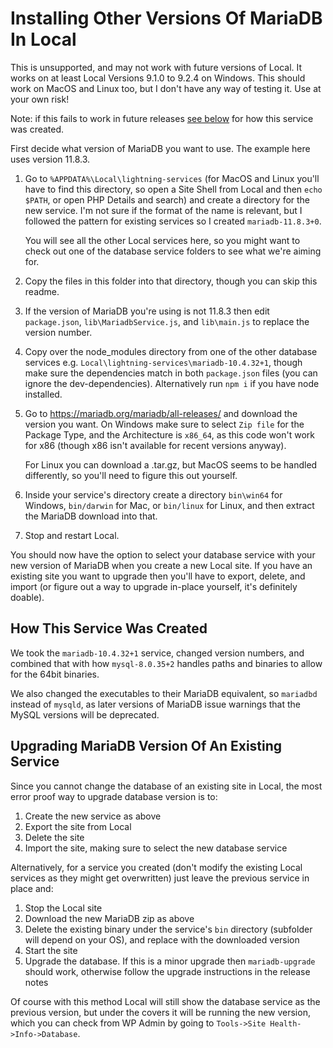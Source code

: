 # Installing Other Versions Of MariaDB In Local

This is unsupported, and may not work with future versions of Local. It works on at least Local Versions 9.1.0 to 9.2.4 on Windows. This should work on MacOS and Linux too, but I don't have any way of testing it. Use at your own risk!

Note: if this fails to work in future releases [see below](#how-this-service-was-created) for how this service was created.

First decide what version of MariaDB you want to use. The example here uses version 11.8.3.

1. Go to `%APPDATA%\Local\lightning-services` (for MacOS and Linux you'll have to find this directory, so open a Site Shell from Local and then `echo $PATH`, or open PHP Details and search) and create a directory for the new service. I'm not sure if the format of the name is relevant, but I followed the pattern for existing services so I created `mariadb-11.8.3+0`.

    You will see all the other Local services here, so you might want to check out one of the database service folders to see what we're aiming for.

1. Copy the files in this folder into that directory, though you can skip this readme.
1. If the version of MariaDB you're using is not 11.8.3 then edit `package.json`, `lib\MariadbService.js`, and `lib\main.js` to replace the version number.
1. Copy over the node_modules directory from one of the other database services e.g. `Local\lightning-services\mariadb-10.4.32+1`, though make sure the dependencies match in both `package.json` files (you can ignore the dev-dependencies). Alternatively run `npm i` if you have node installed.
1. Go to <https://mariadb.org/mariadb/all-releases/> and download the version you want. On Windows make sure to select `Zip file` for the Package Type, and the Architecture is `x86_64`, as this code won't work for x86 (though x86 isn't
available for recent versions anyway).

    For Linux you can download a .tar.gz, but MacOS seems to be handled differently, so you'll need to figure this out yourself.

1. Inside your service's directory create a directory `bin\win64` for Windows, `bin/darwin` for Mac, or `bin/linux` for Linux, and then extract the MariaDB download into that.
1. Stop and restart Local.

You should now have the option to select your database service with your new version of MariaDB when you create a new Local site. If you have an existing site you want to upgrade then you'll have to export, delete, and import (or figure out a way to upgrade in-place yourself, it's definitely doable).

## How This Service Was Created

We took the `mariadb-10.4.32+1` service, changed version numbers, and combined that with how `mysql-8.0.35+2` handles paths and binaries to allow for the 64bit binaries.

We also changed the executables to their MariaDB equivalent, so `mariadbd` instead of `mysqld`, as later versions of MariaDB issue warnings that the MySQL versions will be deprecated.

## Upgrading MariaDB Version Of An Existing Service

Since you cannot change the database of an existing site in Local, the most error proof way to upgrade database version is to:

1. Create the new service as above
1. Export the site from Local
1. Delete the site
1. Import the site, making sure to select the new database service

Alternatively, for a service you created (don't modify the existing Local services as they might get overwritten) just leave the previous service in place and:

1. Stop the Local site
1. Download the new MariaDB zip as above
1. Delete the existing binary under the service's `bin` directory (subfolder will depend on your OS), and replace with the downloaded version
1. Start the site
1. Upgrade the database. If this is a minor upgrade then `mariadb-upgrade` should work, otherwise follow the upgrade instructions in the release notes

Of course with this method Local will still show the database service as the previous version, but under the covers it will be running the new version, which you can check from WP Admin by going to `Tools->Site Health->Info->Database`.
